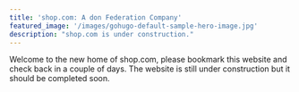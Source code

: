 ```yaml
---
title: 'shop.com: A don Federation Company'
featured_image: '/images/gohugo-default-sample-hero-image.jpg'
description: "shop.com is under construction."
---
```


Welcome to the new home of shop.com, please bookmark this website and check back in a couple of days. The website is still under construction but it should be completed soon.

